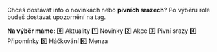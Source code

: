 Chceš dostávat info o novinkách nebo **pivních srazech**? Po výběru role budeš dostávat upozornění na tag.

**Na výběr máme:**
:zero: <role>Aktuality</role>
:one: <role>Novinky</role>
:two: <role>Akce</role>
:three: <role>Pivní srazy</role>
:four: <role>Připomínky</role>
:five: <role>Háčkování</role>
:six: <role>Menza</role>
